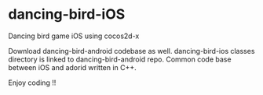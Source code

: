 dancing-bird-iOS
================

Dancing bird game iOS using cocos2d-x

Download dancing-bird-android codebase as well. dancing-bird-ios classes directory is linked to dancing-bird-android repo.
Common code base between iOS and adorid written in C++.

Enjoy coding !!
